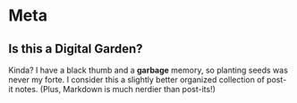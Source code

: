 # Meta

## Is this a Digital Garden?
Kinda? I have a black thumb and a **garbage** memory, so planting seeds was never my forte. I consider this a slightly better organized collection of post-it notes. (Plus, Markdown is much nerdier than post-its!)